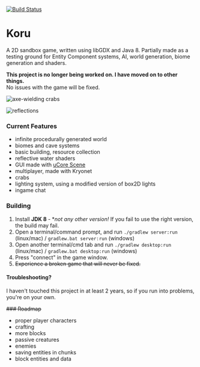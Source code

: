 [![Build Status](https://travis-ci.org/Anuken/Koru.svg?branch=master)](https://travis-ci.org/Anuken/Koru/)

# Koru

A 2D sandbox game, written using libGDX and Java 8. Partially made as a testing ground for Entity Component systems, AI, world generation, biome generation and shaders.

**This project is no longer being worked on. I have moved on to other things.**  
No issues with the game will be fixed.

![axe-wielding crabs](http://i.imgur.com/6bft2gp.png)

![reflections](https://i.imgur.com/cMqFB6c.gif)

### Current Features
- infinite procedurally generated world
- biomes and cave systems
- basic building, resource collection
- reflective water shaders
- GUI made with [uCore Scene](https://github.com/Anuken/uCore)
- multiplayer, made with Kryonet
- crabs
- lighting system, using a modified version of box2D lights
- ingame chat

### Building

1. Install **JDK 8** - **not any other version!* If you fail to use the right version, the build may fail.
2. Open a terminal/command prompt, and run `./gradlew server:run` (linux/mac) / `gradlew.bat server:run` (windows)
3. Open another terminal/cmd tab and run `./gradlew desktop:run` (linux/mac) / `gradlew.bat desktop:run` (windows)
4. Press "connect" in the game window.
5. ~~Experience a broken game that will never be fixed.~~

#### Troubleshooting?

I haven't touched this project in at least 2 years, so if you run into problems, you're on your own.

~~### Roadmap~~
- proper player characters
- crafting
- more blocks
- passive creatures
- enemies
- saving entities in chunks
- block entities and data
